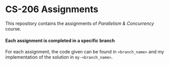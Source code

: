 # CS-206 Assignments

This repository contains the assignments of *Parallelism & Concurrency* course.


#### Each assignment is completed in a specific branch

For each assignment, the code given can be found in `<branch_name>` and my implementation of the solution in `my-<branch_name>`.